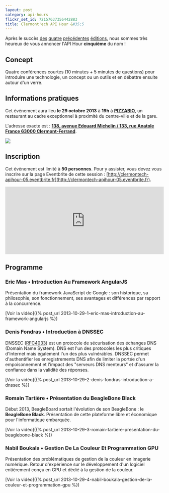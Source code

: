 ```yaml
---
layout: post
category: api-hours
flickr_set_id: 72157637356442883
title: Clermont'ech API Hour &#35;5
---
```


Après le succès [des](/api-hours/api-hour-1.html)
[quatre](/api-hours/api-hour-2.html) [précédentes](/api-hours/api-hour-3.html)
[éditions](/api-hours/api-hour-4.html), nous sommes très heureux de vous
annoncer l'API Hour **cinquième** du nom !


## Concept

Quatre conférences courtes (10 minutes + 5 minutes de questions) pour
introduire une technologie, un concept ou un outils et en débattre ensuite
autour d'un verre.


## Informations pratiques

Cet événement aura lieu **le 29 octobre 2013** à **19h** à
[**PIZZABIO**](http://www.pizzabio63.com/), un restaurant au cadre exceptionnel
à proximité du centre-ville et de la gare.

L'adresse exacte est : [**138, avenue Edouard Michelin / 133, rue Anatole France
63000
Clermont-Ferrand**](https://maps.google.fr/maps?q=138,+avenue+Edouard+Michelin+%2F+133,+rue+Anatole+France+63000+Clermont-Ferrand&hl=en&ll=45.779838,3.115203&spn=0.003206,0.004565&sll=45.779855,3.114388&sspn=0.009069,0.01826&t=h&z=18).

[![](http://maps.googleapis.com/maps/api/staticmap?center=PIZZABIO&size=600x400&sensor=false&markers=color:red|45.77973,3.11523)](https://maps.google.fr/maps?q=138,+avenue+Edouard+Michelin+%2F+133,+rue+Anatole+France+63000+Clermont-Ferrand&hl=en&ll=45.779838,3.115203&spn=0.003206,0.004565&sll=45.779855,3.114388&sspn=0.009069,0.01826&t=h&z=18)


## Inscription

Cet événement est limité à **50 personnes**. Pour y assister, vous devez vous
inscrire sur la page Eventbrite de cette session :
[http://clermontech-apihour-05.eventbrite.fr](http://clermontech-apihour-05.eventbrite.fr).

<iframe src="http://www.eventbrite.com/tickets-external?eid=8681646037&amp;ref=etckt&amp;v=2" frameborder="0" height="214" width="100%" vspace="0" hspace="0" marginheight="5" marginwidth="5" scrolling="auto" allowtransparency="true">Clermont'ech Eventbrite</iframe>


## Programme

### Eric Mas • Introduction Au Framework AngularJS

Présentation du framework JavaScript de Google : son historique, sa philosophie,
son fonctionnement, ses avantages et différences par rapport à la concurrence.

[Voir la vidéo]({% post_url 2013-10-29-1-eric-mas-introduction-au-framework-angularjs %})

### Denis Fondras • Introduction à DNSSEC

DNSSEC ([RFC4033](http://www.ietf.org/rfc/rfc4033.txt)) est un protocole de
sécurisation des échanges DNS (Domain Name System). DNS est l'un des protocoles
les plus critiques d'Internet mais également l'un des plus vulnérables. DNSSEC
permet d'authentifier les enregistrements DNS afin de limiter la portée d'un
empoisonnement et l'impact des "serveurs DNS menteurs" et d'assurer la
confiance dans la validité des réponses.

[Voir la vidéo]({% post_url 2013-10-29-2-denis-fondras-introduction-a-dnssec %})

### Romain Tartière • Présentation du BeagleBone Black

Début 2013, BeagleBoard sortait l'évolution de son BeagleBone : le **BeagleBone
Black**. Présentation de cette plateforme libre et économique pour
l'informatique embarquée.

[Voir la vidéo]({% post_url 2013-10-29-3-romain-tartiere-presentation-du-beaglebone-black %})

### Nabil Boukala • Gestion De La Couleur Et Programmation GPU

Présentation des problématiques de gestion de la couleur en imagerie numérique.
Retour d'expérience sur le développement d'un logiciel entièrement conçu en GPU
et dédié à la gestion de la couleur.

[Voir la vidéo]({% post_url 2013-10-29-4-nabil-boukala-gestion-de-la-couleur-et-programmation-gpu %})

